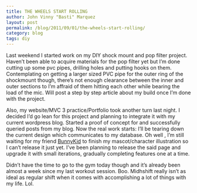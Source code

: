 ```yaml
---
title: THE WHEELS START ROLLING
author: John Vinny "Basti" Marquez
layout: post
permalink: /blog/2011/09/01/the-wheels-start-rolling/
category: blog
tags: diy
---
```

<span class="dropcap1">L</span>ast weekend I started work on my DIY shock mount and pop filter project. Haven&#8217;t been able to acquire materials for the pop filter yet but I&#8217;m done cutting up some pvc pipes, drilling holes and putting hooks on them. Contemplating on getting a larger sized PVC pipe for the outer ring of the shockmount though, there&#8217;s not enough clearance between the inner and outer sections to I&#8217;m affraid of them hitting each other while bearing the load of the mic. Will post a step by step article about my build once I&#8217;m done with the project.

Also, my website/MVC 3 practice/Portfolio took another turn last night. I decided I&#8217;d go lean for this project and planning to integrate it with my current wordpress blog. Started a proof of concept for and successfully queried posts from my blog. Now the real work starts: I&#8217;ll be tearing down the current design which communicates to my database. Oh well ,  I&#8217;m still waiting for my friend <a href="https://www.facebook.com/emanbaniqued" target="_blank">BunnyKid</a> to finish my mascot/character illustration so I can&#8217;t release it just yet. I&#8217;ve been planning to release the said page and upgrade it with small iterations, gradually completing features one at a time.

Didn&#8217;t have the time to go to the gym today though and it&#8217;s already been almost a week since my last workout session. Boo. Midhshift really isn&#8217;t as ideal as regular shift when it comes with accomplishing a lot of things with my life. Lol.